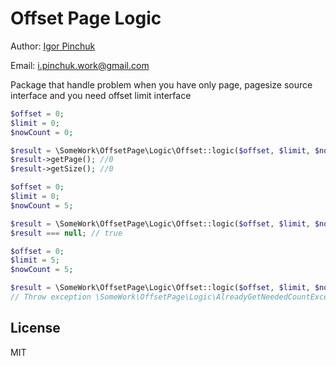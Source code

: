 # Offset Page Logic

Author: [Igor Pinchuk](https://github.com/somework "Github")

Email: [i.pinchuk.work@gmail.com](i.pinchuk.work@gmail.com)

Package that handle problem when you have only page, pagesize source interface and you need offset limit interface

```php
$offset = 0;
$limit = 0;
$nowCount = 0;

$result = \SomeWork\OffsetPage\Logic\Offset::logic($offset, $limit, $nowCount);
$result->getPage(); //0
$result->getSize(); //0
```

```php
$offset = 0;
$limit = 0;
$nowCount = 5;

$result = \SomeWork\OffsetPage\Logic\Offset::logic($offset, $limit, $nowCount);
$result === null; // true
```

```php
$offset = 0;
$limit = 5;
$nowCount = 5;

$result = \SomeWork\OffsetPage\Logic\Offset::logic($offset, $limit, $nowCount);
// Throw exception \SomeWork\OffsetPage\Logic\AlreadyGetNeededCountException
```
 
License
----

MIT  